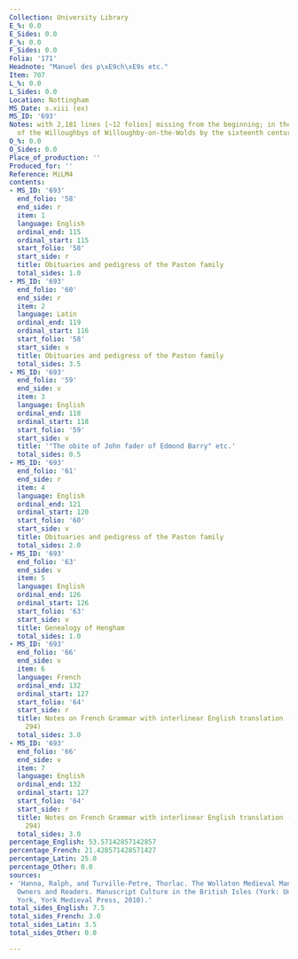 ```yaml
---
Collection: University Library
E_%: 0.0
E_Sides: 0.0
F_%: 0.0
F_Sides: 0.0
Folia: '171'
Headnote: "Manuel des p\xE9ch\xE9s etc."
Item: 707
L_%: 0.0
L_Sides: 0.0
Location: Nottingham
MS_Date: s.xiii (ex)
MS_ID: '693'
Notes: with 2,181 lines [~12 folios] missing from the beginning; in the collection
  of the Willoughbys of Willoughby-on-the-Wolds by the sixteenth century
O_%: 0.0
O_Sides: 0.0
Place_of_production: ''
Produced_for: ''
Reference: MiLM4
contents:
- MS_ID: '693'
  end_folio: '58'
  end_side: r
  item: 1
  language: English
  ordinal_end: 115
  ordinal_start: 115
  start_folio: '58'
  start_side: r
  title: Obituaries and pedigress of the Paston family
  total_sides: 1.0
- MS_ID: '693'
  end_folio: '60'
  end_side: r
  item: 2
  language: Latin
  ordinal_end: 119
  ordinal_start: 116
  start_folio: '58'
  start_side: v
  title: Obituaries and pedigress of the Paston family
  total_sides: 3.5
- MS_ID: '693'
  end_folio: '59'
  end_side: v
  item: 3
  language: English
  ordinal_end: 118
  ordinal_start: 118
  start_folio: '59'
  start_side: v
  title: '"The obite of John fader of Edmond Barry" etc.'
  total_sides: 0.5
- MS_ID: '693'
  end_folio: '61'
  end_side: r
  item: 4
  language: English
  ordinal_end: 121
  ordinal_start: 120
  start_folio: '60'
  start_side: v
  title: Obituaries and pedigress of the Paston family
  total_sides: 2.0
- MS_ID: '693'
  end_folio: '63'
  end_side: v
  item: 5
  language: English
  ordinal_end: 126
  ordinal_start: 126
  start_folio: '63'
  start_side: v
  title: Genealogy of Hengham
  total_sides: 1.0
- MS_ID: '693'
  end_folio: '66'
  end_side: v
  item: 6
  language: French
  ordinal_end: 132
  ordinal_start: 127
  start_folio: '64'
  start_side: r
  title: Notes on French Grammar with interlinear English translation (cf. Dean no.
    294)
  total_sides: 3.0
- MS_ID: '693'
  end_folio: '66'
  end_side: v
  item: 7
  language: English
  ordinal_end: 132
  ordinal_start: 127
  start_folio: '64'
  start_side: r
  title: Notes on French Grammar with interlinear English translation (cf. Dean no.
    294)
  total_sides: 3.0
percentage_English: 53.57142857142857
percentage_French: 21.428571428571427
percentage_Latin: 25.0
percentage_Other: 0.0
sources:
- 'Hanna, Ralph, and Turville-Petre, Thorlac. The Wollaton Medieval Manuscripts: Texts,
  Owners and Readers. Manuscript Culture in the British Isles (York: University of
  York, York Medieval Press, 2010).'
total_sides_English: 7.5
total_sides_French: 3.0
total_sides_Latin: 3.5
total_sides_Other: 0.0

---
```

